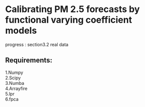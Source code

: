 # Calibrating PM 2.5 forecasts by functional varying coefficient models  
progress : section3.2 real data  
## Requirements:
1.Numpy  
2.Scipy  
3.Numba  
4.Arrayfire  
5.lpr  
6.fpca  

